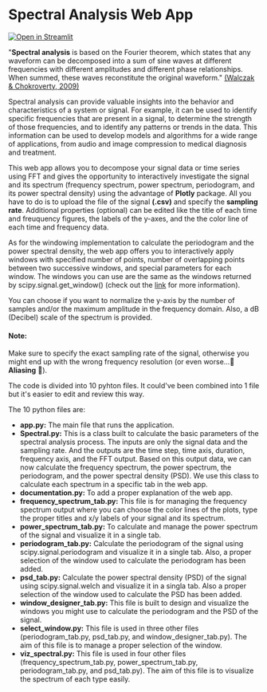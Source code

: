 # Spectral Analysis Web App

[![**Open in Streamlit**](https://static.streamlit.io/badges/streamlit_badge_black_white.svg)](https://omaralkousa-spectral-analysis-web-app-app-yfnwbj.streamlit.app/)

"**Spectral analysis** is based on the Fourier theorem, which states that any waveform can be decomposed into a sum of sine waves at different frequencies with different amplitudes and different phase relationships. When summed, these waves reconstitute the original waveform." [(Walczak & Chokroverty, 2009)](https://doi.org/10.1016/B978-0-7506-7584-0.00012-4)

Spectral analysis can provide valuable insights into the behavior and characteristics of a system or signal. For example, it can be used to identify specific frequencies that are present in a signal, to determine the strength of those frequencies, and to identify any patterns or trends in the data. This information can be used to develop models and algorithms for a wide range of applications, from audio and image compression to medical diagnosis and treatment.

This web app allows you to decompose your signal data or time series using FFT and gives the opportunity to interactively investigate the signal and its spectrum (frequency spectrum, power spectrum, periodogram, and its power spectral density) using the advantage of **Plotly** package. All you have to do is to upload the file of the signal **(.csv)** and specify the **sampling rate**. Additional properties (optional) can be edited like the title of each time and freuquency figures, the labels of the y-axes, and the the color line of each time and frequency data.

As for the windowing implementation to calculate the periodogram and the power spectral density, the web app offers you to interactively apply windows with specified number of points, number of overlapping points between two successive windows, and special parameters for each window. The windows you can use are the same as the windows returned by scipy.signal.get_window() (check out the [link](https://docs.scipy.org/doc/scipy/reference/generated/scipy.signal.get_window.html) for more information).

You can choose if you want to normalize the y-axis by the number of samples and/or the maximum amplitude in the frequency domain. Also, a dB (Decibel) scale of the spectrum is provided.

#### Note:
Make sure to specify the exact sampling rate of the signal, otherwise you might end up with the wrong frequency resolution (or even worse...👻 **Aliasing** 👻).

The code is divided into 10 pyhton files. It could've been combined into 1 file but it's easier to edit and review this way.

The 10 python files are:
- **app.py:** The main file that runs the application.
- **Spectral.py:** This is a class built to calculate the basic parameters of the spectral analysis process. The inputs are only the signal data and the sampling rate. And the outputs are the time step, time axis, duration, frequency axis, and the FFT output. Based on this output data, we can now calculate the frequency spectrum, the power spectrum, the periodogram, and the power spectral density (PSD). We use this class to calculate each spectrum in a specific tab in the web app.
- **documentation.py:** To add a proper explanation of the web app.
- **frequency_spectrum_tab.py:** This file is for managing the frequency spectrum output where you can choose the color lines of the plots, type the proper titles and x/y labels of your signal and its spectrum.
- **power_spectrum_tab.py:** To calculate and manage the power spectrum of the signal and visualize it in a single tab.
- **periodogram_tab.py:** Calculate the periodogram of the signal using scipy.signal.periodogram and visualize it in a single tab. Also, a proper selection of the window used to calculate the periodogram has been added.
- **psd_tab.py:** Calculate the power spectral density (PSD) of the signal using scipy.signal.welch and visualize it in a singla tab. Also a proper selection of the window used to calculate the PSD has been added.
- **window_designer_tab.py:** This file is built to design and visualize the windows you might use to calculate the periodogram and the PSD of the signal.
- **select_window.py:** This file is used in three other files (periodogram_tab.py, psd_tab.py, and window_designer_tab.py). The aim of this file is to manage a proper selection of the window.
- **viz_spectral.py:** This file is used in four other files (frequency_spectrum_tab.py, power_spectrum_tab.py, periodogram_tab.py, and psd_tab.py). The aim of this file is to visualize the spectrum of each type easily.
